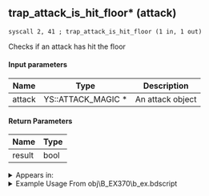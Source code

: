 ## trap_attack_is_hit_floor* (attack)

`syscall 2, 41 ; trap_attack_is_hit_floor (1 in, 1 out)`

Checks if an attack has hit the floor

#### Input parameters
| Name | Type | Description
|------|------|------------
| attack   | YS::ATTACK_MAGIC *   | An attack object


#### Return Parameters
| Name | Type
|------|-----
| result   | bool   


<details>
	<summary>Appears in:</summary>
| filename | Entity (obj)
|----------|-------------
| obj\B_EX370\b_ex.bdscript       | ((B) Zexion (Absent Silhouette))          
| obj\B_HE030\b_he.bdscript       | ((B) Hades (3rd & Paradox Hades Cup fight))          
| obj\B_HE030_CLSM\b_he.bdscript       | ((B) Hades (CLSM) (HE))          
| obj\B_HE030_HE05\b_he.bdscript       | ((B) Hades)          
| obj\B_HE030_PART\b_he.bdscript       | ((B) Hades (1st & 2nd fight))          
| obj\B_NM100\b_nm.bdscript       | ((B) Prison Keeper)          
| obj\M_EX060\m_ex.bdscript       | ((M) Fat Bandit)          

</details>

<details>
	<summary>Example Usage From obj\B_EX370\b_ex.bdscript</summary>
```
L19567:
 pushFromFSpVal 64
 syscall 0, 50 ; trap_effect_is_active (1 in, 1 out)
 jz L19670
 pushFromPSp 16
 pushFromPSpVal 32
 gosub 36, L19897
 pushFromPSpVal 32
 pushFromPSp 16
 pushImm 16
 add 
 pushImmf 80
 syscall 0, 45 ; trap_vector_addf (3 in, 0 out)
 pushFromFSpVal 68
 pushImm 0
 sub 
 neqz 
 dup 
 jz L19607
 pushFromFSpVal 68
 syscall 2, 41 ; trap_attack_is_hit_floor (1 in, 1 out)
 eqzv
```
</details>

